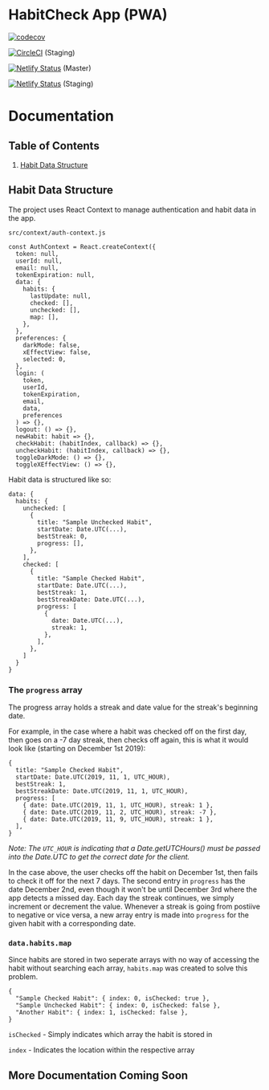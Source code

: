 # HabitCheck App (PWA)

[![codecov](https://codecov.io/gh/bchehraz/HabitCheck/branch/master/graph/badge.svg?token=E4fl4A6gli)](https://codecov.io/gh/bchehraz/HabitCheck)

[![CircleCI](https://circleci.com/gh/bchehraz/HabitCheck/tree/staging.svg?style=svg&circle-token=fb833bb6decbfff142aaac6cbf0e200dcecaf4cd)](https://circleci.com/gh/bchehraz/HabitCheck/tree/staging) (Staging)

[![Netlify Status](https://api.netlify.com/api/v1/badges/c3b3fe58-a438-43e5-8c4e-f59d58ad74e7/deploy-status)](https://app.netlify.com/sites/habitcheck/deploys) (Master)

[![Netlify Status](https://api.netlify.com/api/v1/badges/1d3e8b33-f843-4291-a497-14ad05b6c91a/deploy-status)](https://app.netlify.com/sites/habitcheckstaging/deploys) (Staging)

# Documentation

## Table of Contents

1. [Habit Data Structure](#habit-data-structure)

## Habit Data Structure

The project uses React Context to manage authentication and habit data in the app.

`src/context/auth-context.js`

```
const AuthContext = React.createContext({
  token: null,
  userId: null,
  email: null,
  tokenExpiration: null,
  data: {
    habits: {
      lastUpdate: null,
      checked: [],
      unchecked: [],
      map: [],
    },
  },
  preferences: {
    darkMode: false,
    xEffectView: false,
    selected: 0,
  },
  login: (
    token,
    userId,
    tokenExpiration,
    email,
    data,
    preferences
  ) => {},
  logout: () => {},
  newHabit: habit => {},
  checkHabit: (habitIndex, callback) => {},
  uncheckHabit: (habitIndex, callback) => {},
  toggleDarkMode: () => {},
  toggleXEffectView: () => {},
```

Habit data is structured like so:

```
data: {
  habits: {
    unchecked: [
      {
        title: "Sample Unchecked Habit",
        startDate: Date.UTC(...),
        bestStreak: 0,
        progress: [],
      },
    ],
    checked: [
      {
        title: "Sample Checked Habit",
        startDate: Date.UTC(...),
        bestStreak: 1,
        bestStreakDate: Date.UTC(...),
        progress: [
          {
            date: Date.UTC(...),
            streak: 1,
          },
        ],
      },
    ]
  }
}
```

### The `progress` array

The progress array holds a streak and date value for the streak's beginning date.

For example, in the case where a habit was checked off on the first day, then goes on a -7 day streak, then checks off again, this is what it would look like (starting on December 1st 2019):

```
{
  title: "Sample Checked Habit",
  startDate: Date.UTC(2019, 11, 1, UTC_HOUR),
  bestStreak: 1,
  bestStreakDate: Date.UTC(2019, 11, 1, UTC_HOUR),
  progress: [
    { date: Date.UTC(2019, 11, 1, UTC_HOUR), streak: 1 },
    { date: Date.UTC(2019, 11, 2, UTC_HOUR), streak: -7 },
    { date: Date.UTC(2019, 11, 9, UTC_HOUR), streak: 1 },
  ],
}
```

_Note: The `UTC_HOUR` is indicating that a Date.getUTCHours() must be passed into the Date.UTC to get the correct date for the client._

In the case above, the user checks off the habit on December 1st, then fails to check it off for the next 7 days. The second entry in `progress` has the date December 2nd, even though it won't be until December 3rd where the app detects a missed day. Each day the streak continues, we simply increment or decrement the value. Whenever a streak is going from postiive to negative or vice versa, a new array entry is made into `progress` for the given habit with a corresponding date.

### `data.habits.map`

Since habits are stored in two seperate arrays with no way of accessing the habit without searching each array, `habits.map` was created to solve this problem.

```
{
  "Sample Checked Habit": { index: 0, isChecked: true },
  "Sample Unchecked Habit": { index: 0, isChecked: false },
  "Another Habit": { index: 1, isChecked: false },
}
```

`isChecked` - Simply indicates which array the habit is stored in

`index` - Indicates the location within the respective array

## More Documentation Coming Soon
